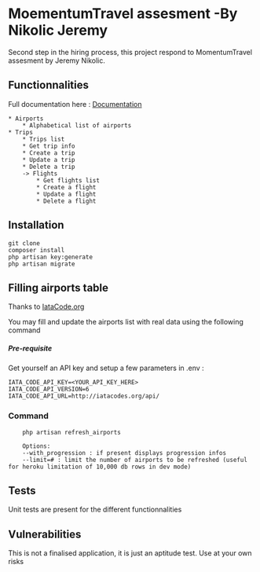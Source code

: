 # MoementumTravel assesment -By Nikolic Jeremy

Second step in the hiring process, this project respond to MomentumTravel assesment by Jeremy Nikolic.

## Functionnalities
Full documentation here : [Documentation](https://tripbuilder-jnikolic.herokuapp.com/api/docs)
```
* Airports
    * Alphabetical list of airports
* Trips
    * Trips list
    * Get trip info
    * Create a trip
    * Update a trip
    * Delete a trip
    -> Flights
        * Get flights list
        * Create a flight
        * Update a flight
        * Delete a flight 
```
## Installation

```
git clone
composer install
php artisan key:generate
php artisan migrate
```

## Filling airports table

Thanks to [IataCode.org](http://iatacodes.org/)

You may fill and update the airports list with real data using the following command

##### Pre-requisite
Get yourself an API key and setup a few parameters in .env :

```
IATA_CODE_API_KEY=<YOUR_API_KEY_HERE>
IATA_CODE_API_VERSION=6
IATA_CODE_API_URL=http://iatacodes.org/api/
```

### Command
```
	php artisan refresh_airports
	
	Options:
	--with_progression : if present displays progression infos
	--limit=# : limit the number of airports to be refreshed (useful for heroku limitation of 10,000 db rows in dev mode)
```
## Tests
Unit tests are present for the different functionnalities

## Vulnerabilities

This is not a finalised application, it is just an aptitude test. Use at your own risks


